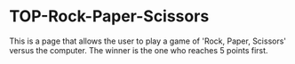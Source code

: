 # TOP-Rock-Paper-Scissors

This is a page that allows the user to play a game of 'Rock, Paper, Scissors' versus the computer.
The winner is the one who reaches 5 points first.

